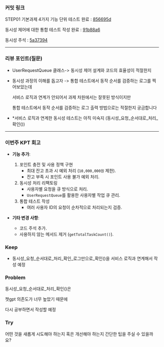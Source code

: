 ### **커밋 링크**
STEP01 기본과제
4가지 기능 단위 테스트 완료 : [856695d](https://github.com/shinbumjun/TDD/commit/856695db24483f5d07365fa85783051bd9a4bedb)

동시성 제어에 대한 통합 테스트 작성 완료 : [91b88a6](https://github.com/shinbumjun/TDD/commit/91b88a6dac9cfe92f3c006b58fb8cbabd19a1d63)

동시성 주석 : [5a37394](https://github.com/shinbumjun/TDD/commit/5a37394713df8519564b8ecbd9b8b45bf50623cd)

---
### **리뷰 포인트(질문)**
- UserRequestQueue 클래스-> 동시성 제어 설계와 코드의 효율성이 적절한지

- 동시성 과정의 이해를 돕고자 -> 
  통합 테스트에서 동작 순서를 검증하는 로그를 찍어보았는데

  서비스 로직과 연계가 안되어서 과제 차원에서는 잘못된 방식이지만

  통합 테스트에서 동작 순서를 검증하는 로그 출력 방법으로는 적절한지 궁금합니다

- *서비스 로직과 연계한 동시성 테스트는 아직 미숙지 (동시성_요청_순서대로_처리_확인())
---
### **이번주 KPT 회고**
- **기능 추가**:
  1. 포인트 충전 및 사용 정책 구현
      - 최대 잔고 초과 시 예외 처리 (`10,000,000원` 제한).
      - 잔고 부족 시 포인트 사용 불가 예외 처리.
  2. 동시성 처리 리팩토링
      - 사용자별 요청을 큐 방식으로 처리.
      - `UserRequestQueue`를 활용한 사용자별 작업 큐 관리.
  3. 통합 테스트 작성
      - 여러 사용자 ID의 요청이 순차적으로 처리되는지 검증.

- **기타 변경 사항**:
  - 코드 주석 추가.
  - 사용하지 않는 메서드 제거 (`getTotalTaskCount()`).

### Keep
- 동시성_요청_순서대로_처리_확인_로그만으로_확인()을 서비스 로직과 연계해서 작성 예정

### Problem
<!-- 개선이 필요한 점 -->
동시성_요청_순서대로_처리_확인()은 

챗gpt 의존도가 너무 높았기 때문에

다시 공부하면서 작성할 예정

### Try
<!-- 새롭게 시도할 점 -->
어떤 것을 새롭게 시도해야 하는지 혹은 개선해야 하는지 간단한 팁을 주실 수 있을까요?
